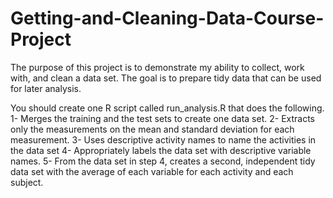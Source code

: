 # Getting-and-Cleaning-Data-Course-Project
The purpose of this project is to demonstrate my ability to collect, work with, and clean a data set. The goal is to prepare tidy data that can be used for later analysis.

You should create one R script called run_analysis.R that does the following. 
1- Merges the training and the test sets to create one data set.
2- Extracts only the measurements on the mean and standard deviation for each measurement. 
3- Uses descriptive activity names to name the activities in the data set
4- Appropriately labels the data set with descriptive variable names. 
5- From the data set in step 4, creates a second, independent tidy data set with the average of each variable for each activity and each subject.



